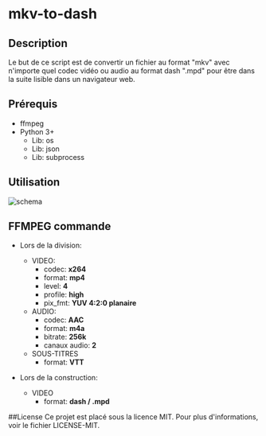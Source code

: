 # mkv-to-dash

## Description
Le but de ce script est de convertir un fichier au format "mkv" avec n'importe quel codec vidéo ou audio au format dash ".mpd" pour être dans la suite lisible dans un navigateur web.

## Prérequis
- ffmpeg
- Python 3+
  - Lib: os
  - Lib: json
  - Lib: subprocess

## Utilisation

![schema](https://github.com/Oreo81/mkv-to-dash/assets/65022558/2ae8affa-f4d5-46af-9544-db3db3d6ce79)

## FFMPEG commande
- Lors de la division:
  - VIDEO:
    - codec: **x264**
    - format: **mp4**
    - level: **4**
    - profile: **high**
    - pix_fmt: **YUV 4:2:0 planaire**
  - AUDIO:
    - codec: **AAC**
    - format: **m4a**
    - bitrate: **256k**
    - canaux audio: **2**
  - SOUS-TITRES
    - format: **VTT**
 
- Lors de la construction:
  - VIDEO
    - format: **dash / .mpd**

##License
Ce projet est placé sous la licence MIT. Pour plus d'informations, voir le fichier LICENSE-MIT.
